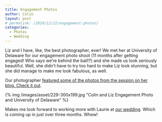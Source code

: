 ```yaml
---
title: Engagement Photos
author: Colin
layout: post
# permalink: /2010/12/22/engagement-photos/
categories:
  - Photos
  - Wedding
---
```

Liz and I have, like, the best photographer, ever! We met her at University of Delaware for our engagement photo shoot (11 months after getting engaged! Who says we&#8217;re behind the ball!?) and she made us look seriously beautiful. Well, she didn&#8217;t have to try too hard to make Liz look stunning, but she did manage to make me look fabulous, as well.

Our photographer [featured some of the photos from the session on her blog. Check it out][1].

{% img /images/asset/229-300x199.jpg "Colin and Liz Engagement Photo and University of Delaware" %}

Makes me look forward to working more with Laurie at [our wedding][3]. Which is coming up in just over three months. Whew!


 [1]: http://photosbylaurie.wordpress.com/2010/11/21/colin-liz-engagement-shoot/
 [2]: http://mccolin.com/site/wp-content/uploads/2010/12/229.jpeg
 [3]: http://www.lizandcolin.us/